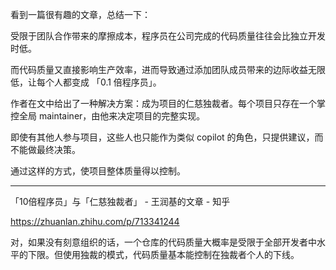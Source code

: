 看到一篇很有趣的文章，总结一下：

受限于团队合作带来的摩擦成本，程序员在公司完成的代码质量往往会比独立开发时低。

而代码质量又直接影响生产效率，进而导致通过添加团队成员带来的边际收益无限低，让每个人都变成 「0.1 倍程序员」。

作者在文中给出了一种解决方案：成为项目的仁慈独裁者。每个项目只存在一个掌控全局 maintainer，由他来决定项目的完整实现。

即使有其他人参与项目，这些人也只能作为类似 copilot 的角色，只提供建议，而不能做最终决策。

通过这样的方式，使项目整体质量得以控制。

---

「10倍程序员」与「仁慈独裁者」 - 王润基的文章 - 知乎

https://zhuanlan.zhihu.com/p/713341244

对，如果没有刻意组织的话，一个仓库的代码质量大概率是受限于全部开发者中水平的下限。但使用独裁的模式，代码质量基本能控制在独裁者个人的下线。